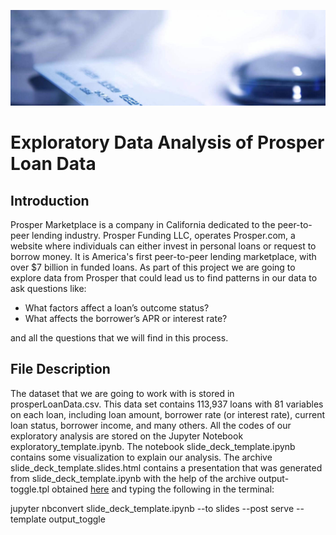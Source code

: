 
![](loanData.jpg)
# Exploratory Data Analysis of Prosper Loan Data

## Introduction

Prosper Marketplace is a  company in California dedicated to the peer-to-peer lending industry. Prosper Funding LLC, operates Prosper.com, a website where individuals can either invest in personal loans or request to borrow money. It is America's first peer-to-peer lending marketplace, with over $7 billion in funded loans.
As part of this  project we are going to explore  data from Prosper that could lead us to find patterns in our data to ask questions like:

* What factors affect a loan’s outcome status?
* What affects the borrower’s APR or interest rate?

and all the questions that we will find in this process.

## File Description

The dataset that we are going to work with is stored in prosperLoanData.csv. This data set contains 113,937 loans with 81 variables on each loan, including loan amount, borrower rate (or interest rate), current loan status, borrower income, and many others.
All the codes of our exploratory analysis are stored on the Jupyter Notebook exploratory_template.ipynb. The notebook slide_deck_template.ipynb contains some visualization to explain our analysis. The archive slide_deck_template.slides.html contains a presentation that was generated from slide_deck_template.ipynb with the help of the archive output-toggle.tpl obtained [here](https://github.com/damianavila/blog/blob/master/posts/hide-the-input-cells-from-your-ipython-slides.ipynb) and typing the following in the terminal:

jupyter nbconvert slide_deck_template.ipynb --to slides --post serve --template output_toggle

